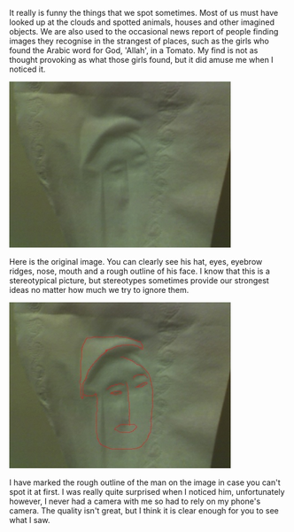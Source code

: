 It really is funny the things that we spot sometimes.  Most of us must have looked up at the clouds and spotted animals, houses and other imagined objects.  We are also used to the occasional news report of people finding images they recognise in the strangest of places, such as the girls who found the Arabic word for God, 'Allah', in a Tomato.  My find is not as thought provoking as what those girls found, but it did amuse me when I noticed it.

<img src="/img/articles/chinese_man_toilet_paper.jpg" title="Image of a Chinese Man Found on a Tissue" alt="Image of a Chinese Man Found on a Tissue"/>

Here is the original image.  You can clearly see his hat, eyes, eyebrow ridges, nose, mouth and a rough outline of his face.  I know that this is a stereotypical picture, but stereotypes sometimes provide our strongest ideas no matter how much we try to ignore them.

<img src="/img/articles/chinese_man_toilet_paper_annotated.jpg" title="Annotated Image of a Chinese Man Found on a Tissue" alt="Annotated Image of a Chinese Man Found on a Tissue"/>

I have marked the rough outline of the man on the image in case you can't spot it at first.  I was really quite surprised when I noticed him, unfortunately however, I never had a camera with me so had to rely on my phone's camera.  The quality isn't great, but I think it is clear enough for you to see what I saw.
